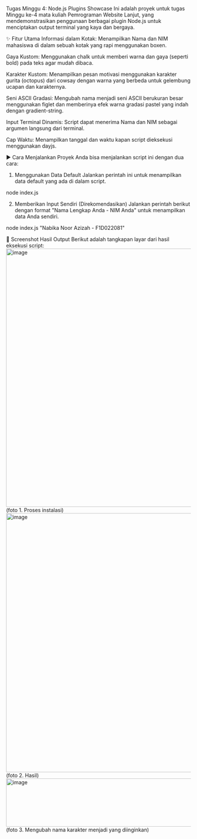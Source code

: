 Tugas Minggu 4: Node.js Plugins Showcase
Ini adalah proyek untuk tugas Minggu ke-4 mata kuliah Pemrograman Website Lanjut, yang mendemonstrasikan penggunaan berbagai plugin Node.js untuk menciptakan output terminal yang kaya dan bergaya.

✨ Fitur Utama
Informasi dalam Kotak: Menampilkan Nama dan NIM mahasiswa di dalam sebuah kotak yang rapi menggunakan boxen.

Gaya Kustom: Menggunakan chalk untuk memberi warna dan gaya (seperti bold) pada teks agar mudah dibaca.

Karakter Kustom: Menampilkan pesan motivasi menggunakan karakter gurita (octopus) dari cowsay dengan warna yang berbeda untuk gelembung ucapan dan karakternya.

Seni ASCII Gradasi: Mengubah nama menjadi seni ASCII berukuran besar menggunakan figlet dan memberinya efek warna gradasi pastel yang indah dengan gradient-string.

Input Terminal Dinamis: Script dapat menerima Nama dan NIM sebagai argumen langsung dari terminal.

Cap Waktu: Menampilkan tanggal dan waktu kapan script dieksekusi menggunakan dayjs.

▶️ Cara Menjalankan Proyek
Anda bisa menjalankan script ini dengan dua cara:

1. Menggunakan Data Default
Jalankan perintah ini untuk menampilkan data default yang ada di dalam script.

node index.js

2. Memberikan Input Sendiri (Direkomendasikan)
Jalankan perintah berikut dengan format "Nama Lengkap Anda - NIM Anda" untuk menampilkan data Anda sendiri.

node index.js "Nabika Noor Azizah - F1D022081"

📸 Screenshot Hasil Output
Berikut adalah tangkapan layar dari hasil eksekusi script:
<img width="752" height="703" alt="image" src="https://github.com/user-attachments/assets/d2350b3a-c33f-4439-bf7e-862602d164f0" />
(foto 1. Proses instalasi)
<img width="906" height="705" alt="image" src="https://github.com/user-attachments/assets/91daa379-660f-4d65-8370-4e6fadd3f584" />
(foto 2. Hasil)
<img width="1600" height="131" alt="image" src="https://github.com/user-attachments/assets/d1a552a6-541d-42b1-a200-5b2c414c9cd9" />
(foto 3. Mengubah nama karakter menjadi yang diinginkan)
